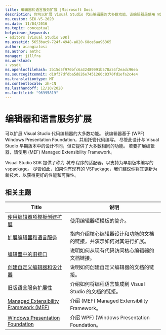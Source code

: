 ```yaml
---
title: 编辑器和语言服务扩展 |Microsoft Docs
description: 你可以扩展 Visual Studio 代码编辑器的大多数功能，该编辑器是使用 Windows Presentation Foundation 实现的，并使用托管代码编写的。
ms.custom: SEO-VS-2020
ms.date: 11/04/2016
ms.topic: conceptual
helpviewer_keywords:
- editors [Visual Studio SDK]
ms.assetid: 5653bac9-724f-4948-a820-68ce6aa96365
author: acangialosi
ms.author: anthc
manager: jillfra
ms.workload:
- vssdk
ms.openlocfilehash: 2b15d5f970bfc6a32489991b578a54f2eadc96ea
ms.sourcegitcommit: d10f37dfdba5d826e7451260c8370fd1efa2c4e4
ms.translationtype: MT
ms.contentlocale: zh-CN
ms.lasthandoff: 12/10/2020
ms.locfileid: "96995819"
---
```

# <a name="editor-and-language-service-extensions"></a>编辑器和语言服务扩展
可以扩展 Visual Studio 代码编辑器的大多数功能。 该编辑器基于 (WPF) Windows Presentation Foundation，并用托管代码编写。 尽管此设计与 Visual Studio 早期版本中的设计不同，但它提供了大多数相同的功能。 若要扩展编辑器，请使用 (MEF) Managed Extensibility Framework。

 Visual Studio SDK 提供了称为 *填充* 程序的适配器，以支持为早期版本编写的 vspackage。 尽管如此，如果你有现有的 VSPackage，我们建议你将其更新为新技术，以获得更好的性能和可靠性。

## <a name="related-topics"></a>相关主题

|Title|说明|
|-----------|-----------------|
|[使用编辑器项模板创建扩展](../extensibility/creating-an-extension-with-an-editor-item-template.md)|使用编辑器项模板的简介。|
|[扩展编辑器和语言服务](../extensibility/extending-the-editor-and-language-services.md)|指向介绍核心编辑器设计和功能的文档的链接，并演示如何对其进行扩展。|
|[编辑器中的旧接口](/previous-versions/visualstudio/visual-studio-2015/extensibility/legacy-interfaces-in-the-editor?preserve-view=true&view=vs-2015)|说明如何从现有代码访问核心编辑器的文档链接。|
|[创建自定义编辑器和设计器](../extensibility/creating-custom-editors-and-designers.md)|说明如何创建自定义编辑器的文档的链接。|
|[旧版语言服务扩展性](../extensibility/internals/legacy-language-service-extensibility.md)|介绍如何将编程语言集成到 Visual Studio 的文档的链接。|
|[Managed Extensibility Framework (MEF)](/dotnet/framework/mef/index)|介绍 (MEF) Managed Extensibility Framework。|
|[Windows Presentation Foundation](/dotnet/framework/wpf/index)|介绍 WPF)  (Windows Presentation Foundation。|
